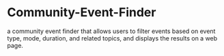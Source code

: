 # Community-Event-Finder
a community event finder that allows users to filter events based on event type, mode, duration, and related topics, and displays the results on a web page.
